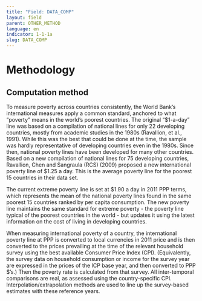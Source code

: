 ```yaml
---
title: "Field: DATA_COMP"
layout: field
parent: OTHER_METHOD
language: en
indicator: 1-1-1a
slug: DATA_COMP
---
```

# Methodology

## Computation method

To measure poverty across countries consistently, the World Bank’s international measures apply a common standard, anchored to what “poverty” means in the world’s poorest countries. The original “$1-a-day” line was based on a compilation of national lines for only 22 developing countries, mostly from academic studies in the 1980s (Ravallion, et al., 1991). While this was the best that could be done at the time, the sample was hardly representative of developing countries even in the 1980s. Since then, national poverty lines have been developed for many other countries. Based on a new compilation of national lines for 75 developing countries, Ravallion, Chen and Sangraula (RCS) (2009) proposed a new international poverty line of $1.25 a day. This is the average poverty line for the poorest 15 countries in their data set.

The current extreme poverty line is set at $1.90 a day in 2011 PPP terms, which represents the mean of the national poverty lines found in the same poorest 15 countries ranked by per capita consumption. The new poverty line maintains the same standard for extreme poverty - the poverty line typical of the poorest countries in the world - but updates it using the latest information on the cost of living in developing countries.

When measuring international poverty of a country, the international poverty line at PPP is converted to local currencies in 2011 price and is then converted to the prices prevailing at the time of the relevant household survey using the best available Consumer Price Index (CPI). (Equivalently, the survey data on household consumption or income for the survey year are expressed in the prices of the ICP base year, and then converted to PPP $’s.) Then the poverty rate is calculated from that survey. All inter-temporal comparisons are real, as assessed using the country-specific CPI. Interpolation/extrapolation methods are used to line up the survey-based estimates with these reference years.